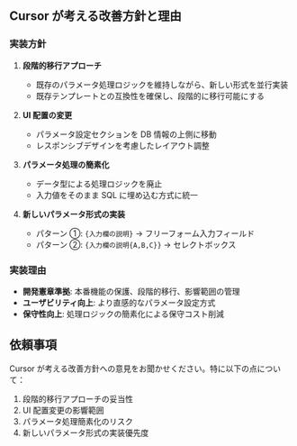 ## Cursor が考える改善方針と理由

### 実装方針

1. **段階的移行アプローチ**

   - 既存のパラメータ処理ロジックを維持しながら、新しい形式を並行実装
   - 既存テンプレートとの互換性を確保し、段階的に移行可能にする

2. **UI 配置の変更**

   - パラメータ設定セクションを DB 情報の上側に移動
   - レスポンシブデザインを考慮したレイアウト調整

3. **パラメータ処理の簡素化**

   - データ型による処理ロジックを廃止
   - 入力値をそのまま SQL に埋め込む方式に統一

4. **新しいパラメータ形式の実装**
   - パターン ①: `{入力欄の説明}` → フリーフォーム入力フィールド
   - パターン ②: `{入力欄の説明{A,B,C}}` → セレクトボックス

### 実装理由

- **開発憲章準拠**: 本番機能の保護、段階的移行、影響範囲の管理
- **ユーザビリティ向上**: より直感的なパラメータ設定方式
- **保守性向上**: 処理ロジックの簡素化による保守コスト削減

## 依頼事項

Cursor が考える改善方針への意見をお聞かせください。特に以下の点について：

1. 段階的移行アプローチの妥当性
2. UI 配置変更の影響範囲
3. パラメータ処理簡素化のリスク
4. 新しいパラメータ形式の実装優先度
